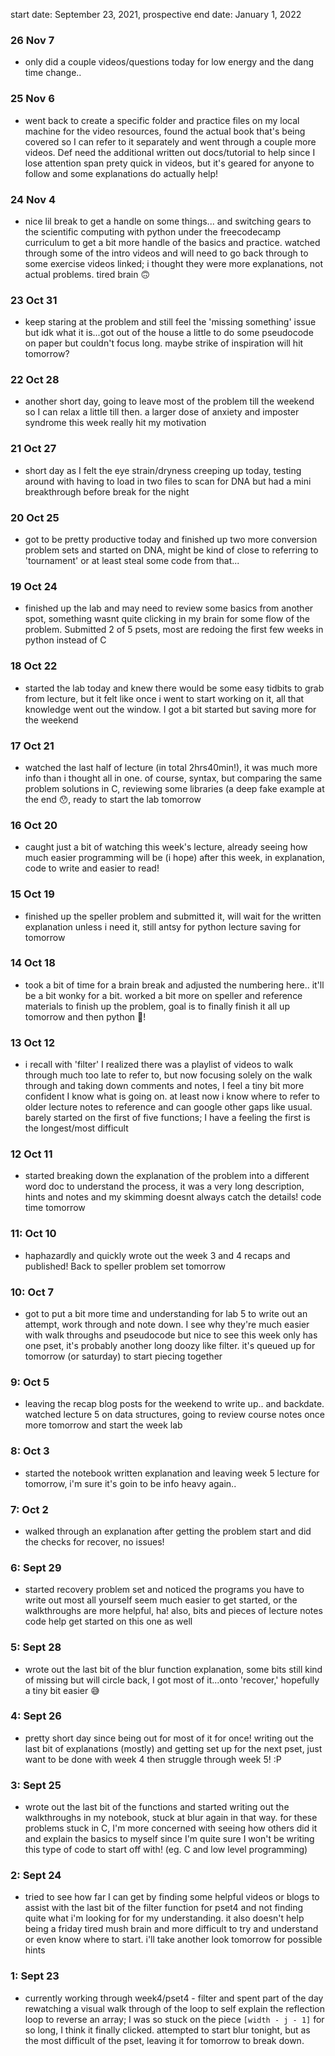 start date: September 23, 2021, prospective end date: January 1, 2022

### 26 Nov 7
- only did a couple videos/questions today for low energy and the dang time change..

### 25 Nov 6
- went back to create a specific folder and practice files on my local machine for the video resources, found the actual book that's being covered so I can refer to it separately and went through a couple more videos. Def need the additional written out docs/tutorial to help since I lose attention span prety quick in videos, but it's geared for anyone to follow and some explanations do actually help!

### 24 Nov 4
- nice lil break to get a handle on some things... and switching gears to the scientific computing with python under the freecodecamp curriculum to get a bit more handle of the basics and practice. watched through some of the intro videos and will need to go back through to some exercise videos linked; i thought they were more explanations, not actual problems. tired brain 🙃

### 23 Oct 31
- keep staring at the problem and still feel the 'missing something' issue but idk what it is...got out of the house a little to do some pseudocode on paper but couldn't focus long. maybe strike of inspiration will hit tomorrow? 

### 22 Oct 28
- another short day, going to leave most of the problem till the weekend so I can relax a little till then. a larger dose of anxiety and imposter syndrome this week really hit my motivation

### 21 Oct 27
- short day as I felt the eye strain/dryness creeping up today, testing around with having to load in two files to scan for DNA but had a mini  breakthrough before break for the night

### 20 Oct 25
- got to be pretty productive today and finished up two more conversion problem sets and started on DNA, might be kind of close to referring to 'tournament' or at least steal some code from that...

### 19 Oct 24
- finished up the lab and may need to review some basics from another spot, something wasnt quite clicking in my brain for some flow of the problem. Submitted 2 of 5 psets, most are redoing the first few weeks in python instead of C

### 18 Oct 22
- started the lab today and knew there would be some easy tidbits to grab from lecture, but it felt like once i went to start working on it, all that knowledge went out the window. I got a bit started but saving more for the weekend

### 17 Oct 21
- watched the last half of lecture (in total 2hrs40min!), it was much more info than i thought all in one. of course, syntax, but comparing the same problem solutions in C, reviewing some libraries (a deep fake example at the end 😯, ready to start the lab tomorrow 

### 16 Oct 20
- caught just a bit of watching this week's lecture, already seeing how much easier programming will be (i hope) after this week, in explanation, code to write and easier to read!

### 15 Oct 19
- finished up the speller problem and submitted it, will wait for the written explanation unless i need it, still antsy for python lecture saving for tomorrow

### 14 Oct 18
- took a bit of time for a brain break and adjusted the numbering here.. it'll be a bit wonky for a bit. worked a bit more on speller and reference materials to finish up the problem, goal is to finally finish it all up tomorrow  and then python 🐍!

### 13 Oct 12
- i recall with 'filter' I realized there was a playlist of videos to walk through much too late to refer to, but now focusing solely on the walk through and taking down comments and notes, I feel a tiny bit more confident I know what is going on. at least now i know where to refer to older lecture notes to reference and can google other gaps like usual. barely started on the first of five functions; I have a feeling the first is the longest/most difficult

### 12 Oct 11
- started breaking down the explanation of the problem into a different word doc to understand the process, it was a very long description, hints and notes and my skimming doesnt always catch the details! code time tomorrow

### 11: Oct 10
- haphazardly and quickly wrote out the week 3 and 4 recaps and published! Back to speller problem set tomorrow

### 10: Oct 7
- got to put a bit more time and understanding for lab 5 to write out an attempt, work through and note down. I see why they're much easier with walk throughs and pseudocode but nice to see this week only has one pset, it's probably another long doozy like filter. it's queued up for tomorrow (or saturday) to start piecing together

### 9: Oct 5
- leaving the recap blog posts for the weekend to write up.. and backdate. watched lecture 5 on data structures, going to review course notes once more tomorrow and start the week lab

### 8: Oct 3
- started the notebook written explanation and leaving week 5 lecture for tomorrow, i'm sure it's goin to be info heavy again..

### 7: Oct 2
- walked through an explanation after getting the problem start and did the checks for recover, no issues!

### 6: Sept 29
- started recovery problem set and noticed the programs you have to write out most all yourself seem much easier to get started, or the walkthroughs are more helpful, ha! also, bits and pieces of lecture notes code help get started on this one as well

### 5: Sept 28
- wrote out the last bit of the blur function explanation, some bits still kind of missing but will circle back, I got most of it...onto 'recover,' hopefully a tiny bit easier 😅

### 4: Sept 26
- pretty short day since being out for most of it for once! writing out the last bit of explanations (mostly) and getting set up for the next pset, just want to be done with week 4 then struggle through week 5! :P

### 3: Sept 25
- wrote out the last bit of the functions and started writing out the walkthroughs in my notebook, stuck at blur again in that way. for these problems stuck in C, I'm more concerned with seeing how others did it and explain the basics to myself since I'm quite sure I won't be writing this type of code to start off with! (eg. C and low level programming)

### 2: Sept 24
- tried to see how far I can get by finding some helpful videos or blogs to assist with the last bit of the filter function for pset4 and not finding quite what i'm looking for for my understanding. it also doesn't help being a friday tired mush brain and more difficult to try and understand or even know where to start. i'll take another look tomorrow for possible hints

### 1: Sept 23
- currently working through week4/pset4 - filter and spent part of the day rewatching a visual walk through of the loop to self explain the reflection loop to reverse an array; I was so stuck on the piece <code>[width - j - 1]</code> for so long, I think it finally clicked. attempted to start blur tonight, but as the most difficult of the pset, leaving it for tomorrow to break down.
